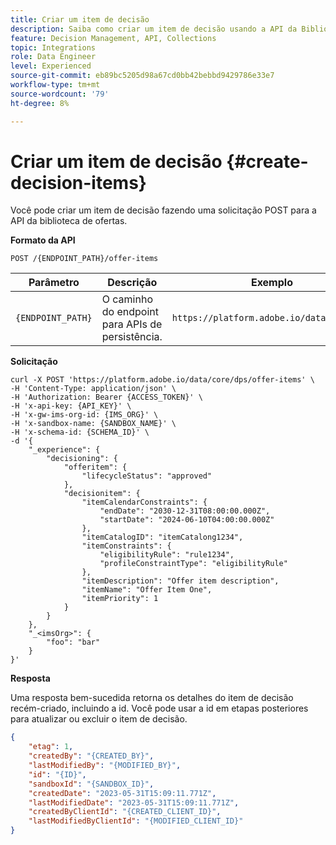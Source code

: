 ```yaml
---
title: Criar um item de decisão
description: Saiba como criar um item de decisão usando a API da Biblioteca de ofertas.
feature: Decision Management, API, Collections
topic: Integrations
role: Data Engineer
level: Experienced
source-git-commit: eb89bc5205d98a67cd0bb42bebbd9429786e33e7
workflow-type: tm+mt
source-wordcount: '79'
ht-degree: 8%

---
```



# Criar um item de decisão {#create-decision-items}

Você pode criar um item de decisão fazendo uma solicitação POST para a API da biblioteca de ofertas.

**Formato da API**

```http
POST /{ENDPOINT_PATH}/offer-items
```

| Parâmetro | Descrição | Exemplo |
| --------- | ----------- | ------- |
| `{ENDPOINT_PATH}` | O caminho do endpoint para APIs de persistência. | `https://platform.adobe.io/data/core/dps` |

**Solicitação**

```shell
curl -X POST 'https://platform.adobe.io/data/core/dps/offer-items' \
-H 'Content-Type: application/json' \
-H 'Authorization: Bearer {ACCESS_TOKEN}' \
-H 'x-api-key: {API_KEY}' \
-H 'x-gw-ims-org-id: {IMS_ORG}' \
-H 'x-sandbox-name: {SANDBOX_NAME}' \
-H 'x-schema-id: {SCHEMA_ID}' \
-d '{
    "_experience": {
        "decisioning": {
            "offeritem": {
                "lifecycleStatus": "approved"
            },
            "decisionitem": {
                "itemCalendarConstraints": {
                    "endDate": "2030-12-31T08:00:00.000Z",
                    "startDate": "2024-06-10T04:00:00.000Z"
                },
                "itemCatalogID": "itemCatalong1234",
                "itemConstraints": {
                    "eligibilityRule": "rule1234",
                    "profileConstraintType": "eligibilityRule"
                },
                "itemDescription": "Offer item description",
                "itemName": "Offer Item One",
                "itemPriority": 1
            }
        }
    },
    "_<imsOrg>": {
        "foo": "bar"
    }
}'
```

**Resposta**

Uma resposta bem-sucedida retorna os detalhes do item de decisão recém-criado, incluindo a id. Você pode usar a id em etapas posteriores para atualizar ou excluir o item de decisão.

```json
{
    "etag": 1,
    "createdBy": "{CREATED_BY}",
    "lastModifiedBy": "{MODIFIED_BY}",
    "id": "{ID}",
    "sandboxId": "{SANDBOX_ID}",
    "createdDate": "2023-05-31T15:09:11.771Z",
    "lastModifiedDate": "2023-05-31T15:09:11.771Z",
    "createdByClientId": "{CREATED_CLIENT_ID}",
    "lastModifiedByClientId": "{MODIFIED_CLIENT_ID}"
}
```

